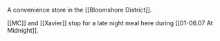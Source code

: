 A convenience store in the [[Bloomshore District]].

[[MC]] and [[Xavier]] stop for a late night meal here during [[01-06.07 At Midnight]].